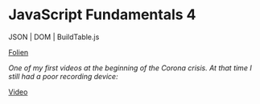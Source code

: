 # JavaScript Fundamentals 4

JSON | DOM | BuildTable.js

[Folien](https://docs.google.com/presentation/d/1nExqGjdahsTqpqV341ApXxPgMcw3QHFYbpzi7BzD6KI/edit?usp=sharing)

*One of my first videos at the beginning of the Corona crisis. At that time I still had a poor recording device:*

[Video](https://www.youtube.com/watch?v=GL7PhAGwZaA)

